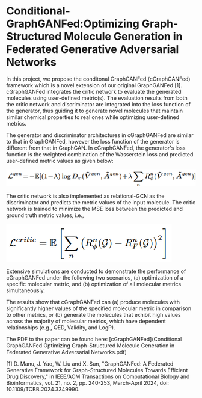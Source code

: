 # Conditional-GraphGANFed:Optimizing Graph-Structured Molecule Generation in Federated Generative Adversarial Networks

In this project, we propose the conditonal GraphGANFed (cGraphGANFed) framework which is a novel extension of our original GraphGANFed [1]. cGraphGANFed integrates the critic network to evaluate the generated molecules using user-defined metric(s). The evaluation results from both the critic network and discriminator are integrated into the loss function of the generator, thus guiding it to generate novel molecules that maintain similar chemical properties to real ones while optimizing user-defined metrics.

The generator and discriminator architectures in cGraphGANFed are similar to that in GraphGANFed, however the loss function of the generator is different from that in GraphGAN. In cGraphGANFed, the generator's loss function is the weighted combination of the Wasserstein loss and predicted user-defined metric values as given below:

![gen_loss.png](gen_loss.png)

The critic network is also implemented as relational-GCN as the discriminator and predicts the metric values of the input molecule. The critic network is trained to minimize the MSE loss between the predicted and ground truth metric values, i.e., 

![crit_loss.png](crit_loss.png)

Extensive simulations are conducted to demonstrate the performance of cGraphGANFed under the following two scenarios, (a) optimization of a specific molecular metric, and (b) optimization of all molecular metrics simultaneously. 

The results show that cGraphGANFed can (a) produce molecules with significantly higher values of the specified molecular metric in comparison to other metrics, or (b) generate the molecules that exhibit high values across the majority of molecular metrics, which have dependent relationships (e.g., QED, Validity, and LogP).

The PDF to the paper can be found here:
[cGraphGANFed](Conditional GraphGANFed Optimizing Graph-Structured Molecule Generation in Federated Generative Adversarial Networks.pdf)

[1] D. Manu, J. Yao, W. Liu and X. Sun, "GraphGANFed: A Federated Generative Framework for Graph-Structured Molecules Towards Efficient Drug Discovery," in IEEE/ACM Transactions on Computational Biology and Bioinformatics, vol. 21, no. 2, pp. 240-253, March-April 2024, doi: 10.1109/TCBB.2024.3349990.
